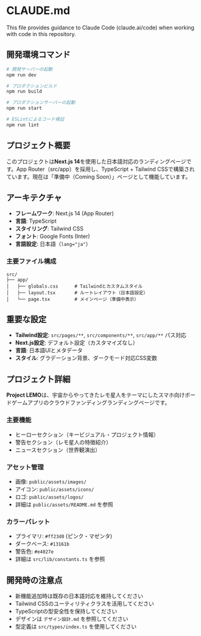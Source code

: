 # CLAUDE.md

This file provides guidance to Claude Code (claude.ai/code) when working with code in this repository.

## 開発環境コマンド

```bash
# 開発サーバーの起動
npm run dev

# プロダクションビルド
npm run build

# プロダクションサーバーの起動
npm run start

# ESLintによるコード検証
npm run lint
```

## プロジェクト概要

このプロジェクトは**Next.js 14**を使用した日本語対応のランディングページです。App Router（src/app）を採用し、TypeScript + Tailwind CSSで構築されています。現在は「準備中（Coming Soon）」ページとして機能しています。

## アーキテクチャ

- **フレームワーク**: Next.js 14 (App Router)
- **言語**: TypeScript
- **スタイリング**: Tailwind CSS
- **フォント**: Google Fonts (Inter)
- **言語設定**: 日本語（`lang="ja"`）

### 主要ファイル構成

```
src/
├── app/
│   ├── globals.css      # Tailwindとカスタムスタイル
│   ├── layout.tsx       # ルートレイアウト（日本語設定）
│   └── page.tsx         # メインページ（準備中表示）
```

## 重要な設定

- **Tailwind設定**: `src/pages/**`, `src/components/**`, `src/app/**` パス対応
- **Next.js設定**: デフォルト設定（カスタマイズなし）
- **言語**: 日本語UIとメタデータ
- **スタイル**: グラデーション背景、ダークモード対応CSS変数

## プロジェクト詳細

**Project LEMO**は、宇宙からやってきたレモ星人をテーマにしたスマホ向けボードゲームアプリのクラウドファンディングランディングページです。

### 主要機能
- ヒーローセクション（キービジュアル・プロジェクト情報）
- 警告セクション（レモ星人の特徴紹介）
- ニュースセクション（世界観演出）

### アセット管理
- 画像: `public/assets/images/`
- アイコン: `public/assets/icons/`
- ロゴ: `public/assets/logos/`
- 詳細は `public/assets/README.md` を参照

### カラーパレット
- プライマリ: `#ff23d0` (ピンク・マゼンタ)
- ダークベース: `#13161b`
- 警告色: `#e4027e`
- 詳細は `src/lib/constants.ts` を参照

## 開発時の注意点

- 新機能追加時は既存の日本語対応を維持してください
- Tailwind CSSのユーティリティクラスを活用してください
- TypeScriptの型安全性を保持してください
- デザインは `デザイン設計.md` を参照してください
- 型定義は `src/types/index.ts` を使用してください